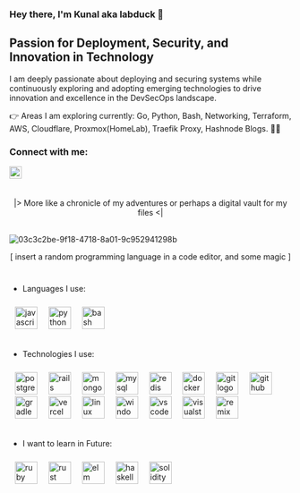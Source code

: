 

### Hey there, I'm Kunal aka labduck 🐤

## Passion for Deployment, Security, and Innovation in Technology  

I am deeply passionate about deploying and securing systems while continuously exploring and adopting emerging technologies to drive innovation and excellence in the DevSecOps landscape.

👉 Areas I am exploring currently: Go, Python, Bash, Networking, Terraform, AWS, Cloudflare, Proxmox(HomeLab), Traefik Proxy, Hashnode Blogs. 👨‍💻
<br/>


### Connect with me:

[<img align="left" alt="kunalyadavaa| Twitter" width="22px" src="https://cdn.jsdelivr.net/npm/simple-icons@v3/icons/twitter.svg" />][twitter]
<br/>
###
<br>

<div align="center">
|> More like a chronicle of my adventures or perhaps a digital vault for my files <|
</div>

<br>

![03c3c2be-9f18-4718-8a01-9c952941298b](https://github.com/user-attachments/assets/242cc16a-9399-4988-bcc2-79aa6db43288)

<div align="center">
     [ insert a random programming language in a code editor, and some magic ]
</div>

<br>

###

- Languages I use:

<div align="left" style="padding: 10px;">
  <img src="https://skillicons.dev/icons?i=js" height="40" alt="javascript logo"  />
  <img width="12" />
  <img src="https://skillicons.dev/icons?i=py" height="40" alt="python logo"  />
  <img width="12" />
  <img src="https://skillicons.dev/icons?i=bash" height="40" alt="bash logo"  />
  <img width="12" />
</div>

###

- Technologies I use:

<div align="left" style="padding: 10px;">
  <img src="https://skillicons.dev/icons?i=postgres" height="40" alt="postgresql logo"  />
  <img width="12" />
  <img src="https://skillicons.dev/icons?i=rails" height="40" alt="rails logo"  />
  <img width="12" />
  <img src="https://skillicons.dev/icons?i=mongodb" height="40" alt="mongodb logo"  />
  <img width="12" />
  <img src="https://skillicons.dev/icons?i=mysql" height="40" alt="mysql logo"  />
  <img width="12" />
  <img src="https://skillicons.dev/icons?i=redis" height="40" alt="redis logo"  />
  <img width="12" />
  <img src="https://skillicons.dev/icons?i=docker" height="40" alt="docker logo"  />
  <img width="12" />
  <img src="https://skillicons.dev/icons?i=git" height="40" alt="git logo"  />
  <img width="12" />
  <img src="https://skillicons.dev/icons?i=github" height="40" alt="github logo"  />
  <img width="12" />
  <img src="https://skillicons.dev/icons?i=gradle" height="40" alt="gradle logo"  />
  <img width="12" />
  <img src="https://skillicons.dev/icons?i=vercel" height="40" alt="vercel logo"  />
  <img width="12" />
  <img src="https://skillicons.dev/icons?i=linux" height="40" alt="linux logo"  />
  <img width="12" />
  <img src="https://cdn.jsdelivr.net/gh/devicons/devicon/icons/windows8/windows8-original.svg" height="40" alt="windows10 logo"  />
  <img width="12" />
  <img src="https://skillicons.dev/icons?i=vscode" height="40" alt="vscode logo"  />
  <img width="12" />
  <img src="https://skillicons.dev/icons?i=visualstudio" height="40" alt="visualstudio logo"  />
  <img width="12" />
  <img src="https://skillicons.dev/icons?i=remix" height="40" alt="remix logo"  />
</div>

###

- I want to learn in Future:

<div align="left" style="padding: 10px;">
<img src="https://skillicons.dev/icons?i=ruby" height="40" alt="ruby logo"  />
<img width="12" />
<img src="https://skillicons.dev/icons?i=rust" height="40" alt="rust logo"  />
<img width="12" />
<img src="https://cdn.jsdelivr.net/gh/devicons/devicon/icons/elm/elm-original.svg" height="40" alt="elm logo"  />
<img width="12" />
<img src="https://skillicons.dev/icons?i=haskell" height="40" alt="haskell logo"  />
<img width="12" />
<img src="https://skillicons.dev/icons?i=solidity" height="40" alt="solidity logo"  />
</div>

[twitter]: https://x.com/KunalYadavaa
